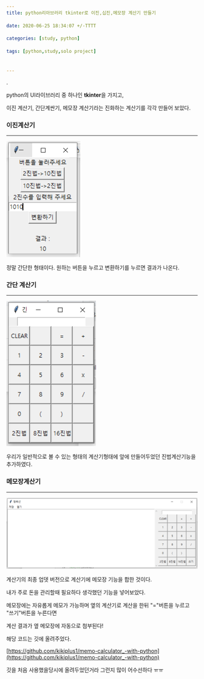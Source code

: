 ```yaml
---
title: python리아브러리 tkinter로 이진,십진,메모장 계산기 만들기

date: 2020-06-25 18:34:07 +/-TTTT

categories: [study, python]

tags: [python,study,solo project] 


---
```



.


python의 UI라이브러리 중 하나인 **tkinter**을 가지고, 

이진 계산기, 간단계싼기, 메모장 계산기라는 진화하는 계산기를 각각 만들어 보았다.



### 이진계산기

---

![ca_1](/assets/poastimg/\ca_1.PNG)





정말 간단한 형태이다. 원하는 버튼을 누르고 변환하기를 누르면 결과가 나온다.



### 간단 계산기

---

![ca_2](/assets/poastimg/ca_2.PNG)

우리가 일반적으로 볼 수 있는 형태의 계산기형태에 앞에 만들어두었던 진법계산기능을 추가하였다.





### 메모장계산기

---

![ca_3](/assets/poastimg/ca_3.PNG)

계산기의 최종 업뎃 버전으로 계산기에 메모장 기능을 합한 것이다.

내가 주로 돈을 관리할때 필요하다 생각했던 기능을 넣어보았다.

메모장에는 자유롭게 메모가 가능하며 옆의 계산기로 계산을 한뒤 "="버튼을 누르고 "쓰기"버튼을 누른다면

계산 결과가 옆 메모장에 자동으로 첨부된다! 





해당 코드는 깃에 올려주었다.

[https://github.com/kikiplus1/memo-calculator_-with-python](https://github.com/kikiplus1/memo-calculator_-with-python)

깃을 처음 사용했을당시에 올려두었던거라 그런지 많이 어수선하다 ㅠㅠ
